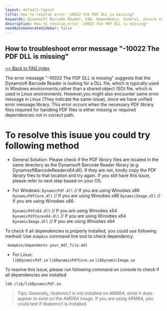 ```yaml
---
layout: default-layout
title: How to resolve error -10022 the PDF DLL is missing?
keywords: Dynamsoft Barcode Reader, FAQ, Dependency, General, ensure no overuse
description: How to resolve error -10022 the PDF DLL is missing?
needAutoGenerateSidebar: false
---
```


## How to troubleshoot error message "-10022 The PDF DLL is missing"

[<< Back to FAQ index](index.md)

The error message "-10022 The PDF DLL is missing" suggests that the Dynamsoft Barcode Reader is looking for a DLL file, which is typically used in Windows environments,rather than a shared object (SO) file, which is used in Linux environments. However,you might also encounter same error message in Linux (They indicate the same issue), since we have unified error message library. This error occurs when the necessary PDF library files required for handling PDF files is either missing or required dependencies not in correct path.

# To resolve this isuue you could try following method

- General Solution:
  Please check if the PDF library files are located in the same directory as the Dynamsoft Barcode Reader library (e.g. DynamsoftBarcodeReaderx64.dll). If they are not, kindly copy the PDF library files to that location and try again. If you still have this issue, please refer to next step based on your OS.

- For Windows:
  `DynamicPdf.dll` // If you are using Winodws x86
  `DynamicPdfCore.dll` // If you are using Winodws x86
  `DynamicImage.dll` // If you are using Winodws x86

  `DynamicPdfx64.dll` // If you are using Winodws x64
  `DynamicPdfCorex64.dll` // If you are using Winodws x64
  `DynamicImage.dll` // If you are using Winodws x64

To check if all dependencies is properly installed, you could use following method:
Use `dumpbin` command line tool to check dependency.

```
 dumpbin/dependents your_ddl_file.ddl
```

- For Linux:  
  `libDynamicPdf.so`
  `libDynamicPdfCore.so`
  `libDynamicImage.so`

To resolve this issue, please run following command on console to check if all dependencies are installed

```
ldd /lib/libDynamicPdf.so
```

> Tips:
> Generally, libatomic1 is not installed on ARM64, while it does appear to exist on the AMD64 image. If you are using ARM64, you could test if libatomic1 is installed.
